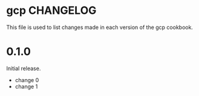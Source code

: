 # gcp CHANGELOG

This file is used to list changes made in each version of the gcp cookbook.

# 0.1.0

Initial release.

- change 0
- change 1

